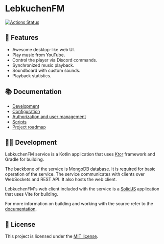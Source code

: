 # LebkuchenFM
[![Actions Status](https://github.com/Deseteral/lebkuchen-fm/workflows/Build/badge.svg)](https://github.com/Deseteral/lebkuchen-fm/actions)

## 🍿 Features
- Awesome desktop-like web UI.
- Play music from YouTube.
- Control the player via Discord commands.
- Synchronized music playback.
- Soundboard with custom sounds.
- Playback statistics.

## 📚 Documentation
- [Development](./docs/development.md)
- [Configuration](./docs/configuration.md)
- [Authorization and user management](./docs/auth.md)
- [Scripts](./docs/scripts.md)
- [Project roadmap](https://github.com/users/Deseteral/projects/2)

## 🧑‍💻 Development
LebkuchenFM service is a Kotlin application that uses [Ktor](http://ktor.io) framework and Gradle for building.

The backbone of the service is MongoDB database. It is required for basic operation of the service.
The service communicates with clients over WebSockets and REST API.
It also hosts the web client.

LebkuchenFM's web client included with the service is a [SolidJS](https://www.solidjs.com) application that uses Vite for building.

For more information on building and working with the source refer to the [documentation](./docs/development.md).

## 📜 License
This project is licensed under the [MIT license](LICENSE).
